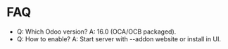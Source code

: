 # FAQ

- Q: Which Odoo version? A: 16.0 (OCA/OCB packaged).
- Q: How to enable? A: Start server with --addon website or install in UI.
